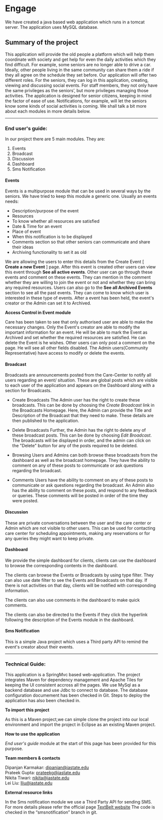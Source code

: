 # Engage

We have created a java based web application which runs in a tomcat server. The
application uses MySQL database.

## Summary of the project
This application will provide the old people a platform which will help them
coordinate with society and get help for even the daily activities which they
find difficult. For example, some seniors are no longer able to drive a car.
Ideally, other people living in the same community can share them a ride if they
all agree on the schedule they set before.
Our application will offer two different roles. For the seniors, they can log in
this application, creating, viewing and discussing social events. For staff
members, they not only have the same privileges as the seniors’, but more
privileges managing those activities.
The application is designed for senior citizens, keeping in mind the factor of
ease of use. Notifications, for example, will let the seniors know some kinds of
social activities is coming.
We shall talk a bit more about each modules in more details below.

--------------------------------------
### End user's guide:
In our project there are 5 main modules. They are:
1. Events
2. Broadcast
3. Discussion
4. Dashboard
5. Sms Notification

#### Events
Events is a multipurpose module that can be used in several ways by the seniors.
We have tried to keep this module a generic one. Usually an events needs:
- Description/purpose of the event
- Resources
- To know whether all resources are satisfied
- Date & Time for an event
- Place of event
- When this notification is to be displayed
- Comments section so that other seniors can communicate and share their ideas
- Archiving functionality to set it as old

We are allowing the users to enter this details from the Create Event [ **Create a
new Event** ]
page. After this event is created other users can view this event through **See
all active events**. Other user can go through these events and comment on these
events. They can mention in the comment whether they are willing to join the event or not
and whether they can bring any required resources.
Users can also go to the **See all Archived Events** section to see all the past events.
They can come to know which user is interested in these type of events.
After a event has been held, the event's creator or the Admin can set it to Archived.

**Access Control in Event module**

Care has been taken to see that only authorised user are able to make the necessary changes.
Only the Event's creator are able to modify the important information for an event. He will
be able to mark the Event as Archived and set whether the required resources are satisfied.
He can delete the Event is he wishes.
Other users can only post a comment on the page. He will see all other fields disabled.
The Admin users(Community Representative) have access to modify or delete the events.

#### Broadcast

Broadcasts are announcements posted from the Care-Center to notify all users regarding an event/ situation. 
These are global posts which are visible to each user of the application and appears on the Dashboard along with a section for Broadcasts.
- Create Broadcasts
The Admin user has the right to create these broadcasts. This can be done by choosing the *Create Broadcast* link in the Broadcasts Homepage.
Here, the Admin can provide the Title and Description of the Broadcast that they need to make. These details are then published to the application.

- Delete Broadcasts
Further, the Admin has the right to delete any of these broadcast posts. This can be done by choosing *Edit Broadcast*. 
The broadcasts will be displayed in order, and the admin can click on the "Delete" button for any of the posts required to be deleted. 
- Browsing
Users and Admins can both browse these broadcasts from the dashboard as well as the broadcast homepage. They have the ability to comment on any of these posts to communicate or 
ask questions regarding the broadcast.
- Comments
Users have the ability to comment on any of these posts to communicate or 
ask questions regarding the broadcast.
An Admin also has the ability to comment on these posts, and respond to any feedback or queries. These comments will be posted in order of the time they were posted.



#### Discussion
These are private conversations between the user and the care center or Admin which are not visible to other users. This can be used for contacting care center for scheduling appointments, making any reservations or for any queries they might want to keep private.

#### Dashboard

We provide the simple dashboard for clients, clients can use the dashboard to browse the corresponding contents in the dashboard.

The clients can browse the Events or Broadcasts by using type filter. They can also use date filter to see the Events and Broadcasts on that day. If there is not activities on that day, clients will be notified with corresponding information.

The clients can also use comments in the dashboard to make quick comments.

The clients can also be directed to the Events if they click the hyperlink following the description of the Events module in the dashboard.

#### Sms Notification
This is a simple Java project which uses a Third party API to remind the event's creator about
their events.

--------------------------------------

### Technical Guide:

This application is a SpringMvc based web-application. The project integrates
Maven for dependency management and Apache Tiles for keeping the UI
consistent accross all the pages.
We use MySql as a backend database and use Jdbc to connect to database.
The database configuration documement has been checked in Git.
Steps to deploy the application has also been checked in.

**To import this project**

As this is a Maven project,we can simple clone the project into our local
environment and import the project in Eclipse as an existing Maven project.

**How to use the application**

*End user's guide* module at the start of this page has been provided for this purpose.

**Team members & contacts**

Dipanjan Karmakar: dipanjan@iastate.edu  
Prateek Gupta:     prateekg@iastate.edu   
Nikita Tiwari:     nikita@iastate.edu   
Lei Liu:		   lliu@iastate.edu  

**External resource links**

In the Sms notification module we use a Third Party API for sending SMS.
For more details please refer the official page [TextBelt website](http://textbelt.com)
The code is checked in the “smsnotification” branch in git.